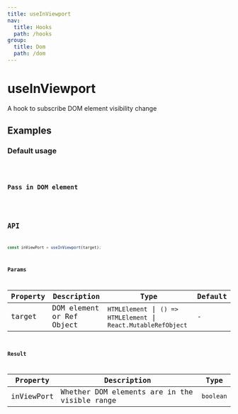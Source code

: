 ```yaml
---
title: useInViewport
nav:
  title: Hooks
  path: /hooks
group:
  title: Dom
  path: /dom
---
```


# useInViewport

A hook to subscribe DOM element visibility change

## Examples

### Default usage

<code src="./demo/demo1.tsx" />

### Pass in DOM element

<code src="./demo/demo2.tsx" />


## API

```ts
const inViewPort = useInViewport(target);
```

### Params

| Property | Description               | Type | Default |
|----------|---------------------------|------|---------|
| target   | DOM element or Ref Object |  `HTMLElement` \| `() => HTMLElement` \| `React.MutableRefObject` | -       |

### Result

| Property   | Description                                   | Type    |
|------------|-----------------------------------------------|---------|
| inViewPort | Whether DOM elements are in the visible range | `boolean` |
